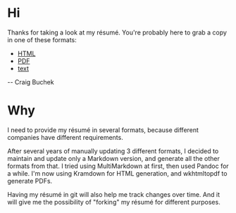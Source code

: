 Hi
==

Thanks for taking a look at my résumé.
You're probably here to grab a copy in one of these formats:

  * [HTML](https://rawgit.com/booch/resume/master/resume.html)
  * [PDF](https://rawgit.com/booch/resume/master/resume.pdf)
  * [text](https://raw.githubusercontent.com/booch/resume/master/resume.txt)

-- Craig Buchek


Why
===

I need to provide my résumé in several formats, because different companies
have different requirements.

After several years of manually updating 3 different formats, I decided to
maintain and update only a Markdown version, and generate all the other
formats from that. I tried using MultiMarkdown at first, then used Pandoc
for a while. I'm now using Kramdown for HTML generation, and wkhtmltopdf to
generate PDFs.

Having my résumé in git will also help me track changes over time. And
it will give me the possibility of "forking" my résumé for different
purposes.
